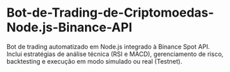 # Bot-de-Trading-de-Criptomoedas-Node.js-Binance-API
Bot de trading automatizado em Node.js integrado à Binance Spot API. Inclui estratégias de análise técnica (RSI e MACD), gerenciamento de risco, backtesting e execução em modo simulado ou real (Testnet).
